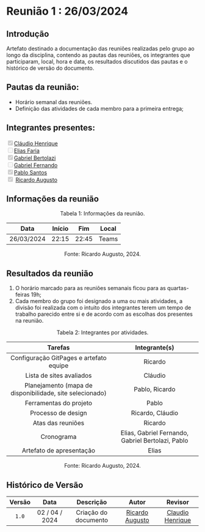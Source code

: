 # Reunião 1 : 26/03/2024

## Introdução

Artefato destinado a documentação das reuniões realizadas pelo grupo ao longo da disciplina, contendo as pautas das reuniões, os integrantes que participaram, local, hora e data, os resultados discutidos das pautas e o histórico de versão do documento. 

## Pautas da reunião:
- Horário semanal das reuniões.
- Definição das atividades de cada membro para a primeira entrega;

## Integrantes presentes:

<label><input type="checkbox" checked disabled>[Cláudio Henrique][ClaudioGH]</label><br>
<label><input type="checkbox" disabled>[Elias Faria][EliasGH]</label><br>
<label><input type="checkbox" checked disabled>[Gabriel Bertolazi][GabrielBGH]</label><br>
<label><input type="checkbox" disabled>[Gabriel Fernando][GabrielFGH]</label><br>
<label><input type="checkbox" checked disabled>[Pablo Santos][PabloGH]</label><br>
<label><input type="checkbox" checked disabled> [Ricardo Augusto][RicardoGH]</label><br>

## Informações da reunião

<div style="text-align: center">
<p> Tabela 1: Informações da reunião. </p>
</div>

| Data | Início | Fim | Local
|:-:|:-:|:-:|:-:|
| 26/03/2024 | 22:15 | 22:45 | Teams
<div style="text-align: center">
<p> Fonte: Ricardo Augusto, 2024. </p>
</div>

## Resultados da reunião
1. O horário marcado para as reuniões semanais ficou para as quartas-feiras 19h;
2. Cada membro do grupo foi designado a uma ou mais atividades, a divisão foi realizada com o intuito dos integrantes terem um tempo de trabalho parecido entre si e de acordo com as escolhas dos presentes na reunião.

<div style="text-align: center">
<p> Tabela 2: Integrantes por atividades. </p>
</div>

| Tarefas | Integrante(s) |
|:-:|:-:|
| Configuração GitPages e artefato equipe | Ricardo | 
| Lista de sites avaliados | Cláudio | 
| Planejamento (mapa de disponibilidade, site selecionado) | Pablo, Ricardo | 
| Ferramentas do projeto | Pablo | 
| Processo de design | Ricardo, Cláudio
| Atas das reuniões | Ricardo | 
| Cronograma | Elias, Gabriel Fernando, Gabriel Bertolazi, Pablo | 
| Artefato de apresentação | Elias

<div style="text-align: center">
<p> Fonte: Ricardo Augusto, 2024. </p>
</div>

## Histórico de Versão

| Versão | Data | Descrição | Autor | Revisor
|:-:|:-:|:-:|:-:|:-:|
|`1.0`| 02 / 04 / 2024 | Criação do documento| [Ricardo Augusto][RicardoGH] | [Claudio Henrique][ClaudioGH]



[ClaudioGH]: https://github.com/claudiohsc
[EliasGH]: https://github.com/EliasOliver21
[GabrielBGH]: https://github.com/Bertolazi
[GabrielFGH]: https://github.com/MMcLovin
[PabloGH]: https://github.com/pabloheika
[RicardoGH]: https://www.github.com/avmricardo
